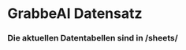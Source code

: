














































































































































































































































































































































































































































# GrabbeAI Datensatz





### Die aktuellen Datentabellen sind in /sheets/


